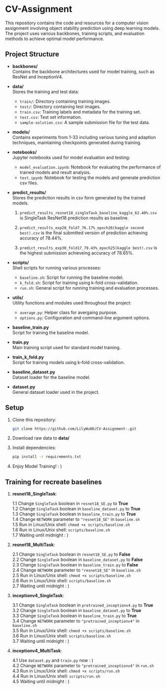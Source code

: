 # CV-Assignment

This repository contains the code and resources for a computer vision assignment involving object stability prediction using deep learning models. The project uses various backbones, training scripts, and evaluation methods to achieve optimal model performance.

## Project Structure

- **backbones/**  
  Contains the backbone architectures used for model training, such as ResNet and InceptionV4.

- **data/**  
  Stores the training and test data:
  - `train/`: Directory containing training images.
  - `test/`: Directory containing test images.
  - `train.csv`: Training labels and metadata for the training set.
  - `test.csv`: Test set information.
  - `sample-solution.csv`: A sample submission file for the test data.

- **models/**  
  Contains experiments from 1-33 including various tuning and adaption techniques, maintaining checkpoints generated during training.

- **notebooks/**  
  Jupyter notebooks used for model evaluation and testing:
  - `model_evaluation.ipynb`: Notebook for evaluating the performance of trained models and result analysis.
  - `test.ipynb`: Notebook for testing the models and generate prediction csv files.

- **predict_results/**  
  Stores the prediction results in csv form generated by the trained models.

  1. `predict_results_resnet18_singleTask_baseline_kaggle_62.40%.csv` is SingleTask ResNet18 prediction results as baseline.

  2. `predict_results_exp28_fold7_76.17%_epoch26(kaggle second best).csv` is the final submitted version of prediction achieving accuracy of 78.44%.

  3. `predict_results_exp30_fold17_79.43%_epoch25(kaggle best).csv` is the highest submission achieveing accuracy of 78.65%.

- **scripts/**  
  Shell scripts for running various processes:
  - `baseline.sh`: Script for running the baseline model.
  - `k_fold.sh`: Script for training using k-fold cross-validation.
  - `run.sh`: General script for running training and evaluation processes.

- **utils/**  
  Utility functions and modules used throughout the project:
  - `average.py`: Helper class for avergaing purpose.
  - `options.py`: Configuration and command-line argument options.

- **baseline_train.py**  
  Script for training the baseline model.

- **train.py**  
  Main training script used for standard model training.

- **train_k_fold.py**  
  Script for training models using k-fold cross-validation.

- **baseline_dataset.py**  
  Dataset loader for the baseline model.

- **dataset.py**  
  General dataset loader used in the project.

## Setup

1. Clone this repository:
   ```bash
   git clone https://github.com/LilyWu06/CV-Assignment-.git

2. Download raw data to **data/** 

3. Install dependencies:
    ```bash
    pip install -r requirements.txt

4. Enjoy Model Training! : )

## Training for recreate baselines

1. **resnet18_SingleTask**:
    
    1.1 Change `SingleTask` boolean in `resnet18_SE.py` to **True**  
    1.2 Change `SingleTask` boolean in `baseline_dataset.py` to **True**  
    1.3 Change `SingleTask` boolean in `baseline_train.py` to **True**  
    1.4 Change `NETWORK` parameter to `"resnet18_SE"` in `baseline.sh`  
    1.5 Run in Linux/Unix shell: `chmod +x scripts/baseline.sh`  
    1.6 Run in Linux/Unix shell: `scripts/baseline.sh`  
    1.7 Waiting until midnight : )

2. **resnet18_MultiTask**:
    
    2.1 Change `SingleTask` boolean in `resnet18_SE.py` to **False**  
    2.2 Change `SingleTask` boolean in `baseline_dataset.py` to **False**  
    2.3 Change `SingleTask` boolean in `baseline_train.py` to **False**  
    2.4 Change `NETWORK` parameter to `"resnet18_SE"` in `baseline.sh`  
    2.5 Run in Linux/Unix shell: `chmod +x scripts/baseline.sh`  
    2.6 Run in Linux/Unix shell: `scripts/baseline.sh`  
    2.7 Waiting until midnight : )

3. **inceptionv4_SingleTask**:
    
    3.1 Change `SingleTask` boolean in `pretrained_inceptionv4.py` to **True**  
    3.2 Change `SingleTask` boolean in `baseline_dataset.py` to **True**  
    3.3 Change `SingleTask` boolean in `baseline_train.py` to **True**  
    3.4 Change `NETWORK` parameter to `"pretrained_inceptionv4"` in `baseline.sh`  
    3.5 Run in Linux/Unix shell: `chmod +x scripts/baseline.sh`  
    3.6 Run in Linux/Unix shell: `scripts/baseline.sh`  
    3.7 Waiting until midnight : )

4. **inceptionv4_MultiTask**:
    
    4.1 Use `dataset.py` and `train.py` now : )  
    4.2 Change `NETWORK` parameter to `"pretrained_inceptionv4"` in `run.sh`  
    4.3 Run in Linux/Unix shell: `chmod +x scripts/run.sh`  
    4.4 Run in Linux/Unix shell: `scripts/run.sh`  
    4.5 Waiting until midnight : )



